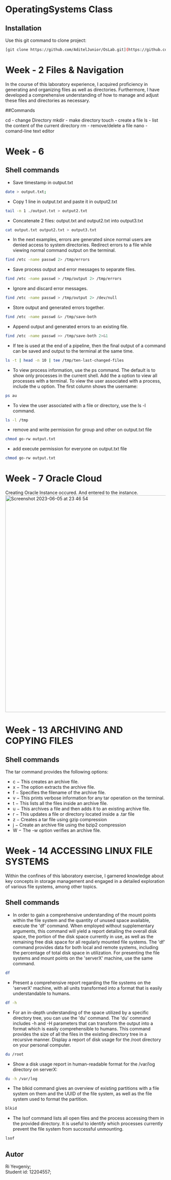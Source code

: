 # OperatingSystems Class

## Installation

Use this git command to clone project:

```bash
[git clone https://github.com/AditelJunior/OsLab.git](https://github.com/Risimon/OperatingSystems/tree/master)
```

# Week - 2 Files & Navigation

In the course of this laboratory experience, I acquired proficiency in generating and organizing files as well as directories. Furthermore, I have developed a comprehensive understanding of how to manage and adjust these files and directories as necessary.

##Commands

cd - change Directory
mkdir - make directory
touch - create a file
ls - list the content of the current directory
rm - remove/delete a file
nano - comand-line text editor 


# Week - 6 

## Shell commands 


- Save timestamp in output.txt
```bash
date > output.txt;
```

- Copy 1 line in output.txt and paste it in output2.txt
```bash
tail -n 1 ./output.txt > output2.txt
```

- Concatenate 2 files: output.txt and output2.txt into output3.txt
```bash
cat output.txt output2.txt > output3.txt
```

- In the next examples, errors are generated since normal users are denied access to system
directories. Redirect errors to a file while viewing normal command output on the terminal.
```bash
find /etc -name passwd 2> /tmp/errors
```

- Save process output and error messages to separate files.
```bash
find /etc -name passwd > /tmp/output 2> /tmp/errors
```
- Ignore and discard error messages.
```bash
find /etc -name passwd > /tmp/output 2> /dev/null
```
- Store output and generated errors together.
```bash
find /etc -name passwd &> /tmp/save-both
```

- Append output and generated errors to an existing file.
```bash
find /etc -name passwd >> /tmp/save-both 2>&1
```

- If tee is used at the end of a pipeline, then the final output of a command can be saved and output to the terminal at the same time.
```bash
ls -t | head -n 10 | tee /tmp/ten-last-changed-files
```

- To view process information, use the ps command. The default is to show only processes in the
current shell. Add the a option to view all processes with a terminal. To view the user associated with a process, include the u option. The first column shows the username:
```bash
ps au
```
- To view the user associated with a file or directory, use the ls -l command.
```bash
ls -l /tmp
```

 - remove and write permission for group and other on output.txt file
```bash
chmod go-rw output.txt
```

 - add execute permission for everyone on output.txt file
```bash
chmod go-rw output.txt
```

# Week - 7 Oracle Cloud

Creating Oracle Instance occured. And entered to the instance.
<img width="682" alt="Screenshot 2023-06-05 at 23 46 54" src="https://github.com/Risimon/OperatingSystems/assets/44129331/d1832584-a769-4df2-a818-e83adb8a2011">


# Week - 13 ARCHIVING AND COPYING FILES

## Shell commands 
The tar command provides the following options:
- c − This creates an archive file.
- x − The option extracts the archive file.
- f − Specifies the filename of the archive file.
- v − This prints verbose information for any tar operation on the terminal.
- t − This lists all the files inside an archive file.
- u − This archives a file and then adds it to an existing archive file.
- r − This updates a file or directory located inside a .tar file
- z − Creates a tar file using gzip compression
- j − Create an archive file using the bzip2 compression
- W − The -w option verifies an archive file.

# Week - 14 ACCESSING LINUX FILE SYSTEMS

Within the confines of this laboratory exercise, I garnered knowledge about key concepts in storage management and engaged in a detailed exploration of various file systems, among other topics.

## Shell commands
- In order to gain a comprehensive understanding of the mount points within the file system and the quantity of unused space available, execute the 'df' command. When employed without supplementary arguments, this command will yield a report detailing the overall disk space, the portion of the disk space currently in use, as well as the remaining free disk space for all regularly mounted file systems. The 'df' command provides data for both local and remote systems, including the percentage of total disk space in utilization. For presenting the file systems and mount points on the 'serverX' machine, use the same command.
```bash
df
```
- Present a comprehensive report regarding the file systems on the 'serverX' machine, with all units transformed into a format that is easily understandable to humans.
```bash
df -h
```
- For an in-depth understanding of the space utilized by a specific directory tree, you can use the 'du' command. The 'du' command includes -h and -H parameters that can transform the output into a format which is easily comprehensible to humans. This command provides the size of all the files in the existing directory tree in a recursive manner. Display a report of disk usage for the /root directory on your personal computer.
```bash
du /root
```
- Show a disk usage report in human-readable format for the /var/log directory on serverX:
```bash
du -h /var/log
```
- The blkid command gives an overview of existing partitions with a file system on them and the UUID of the file system, as well as the file system used to format the partition.
```bash
blkid
```
- The lsof command lists all open files and the process accessing them in the provided directory.
It is useful to identify which processes currently prevent the file system from successful
unmounting.
```bash
lsof
```
## Autor
Ri Yevgeniy;\
Student id: 12204557;
